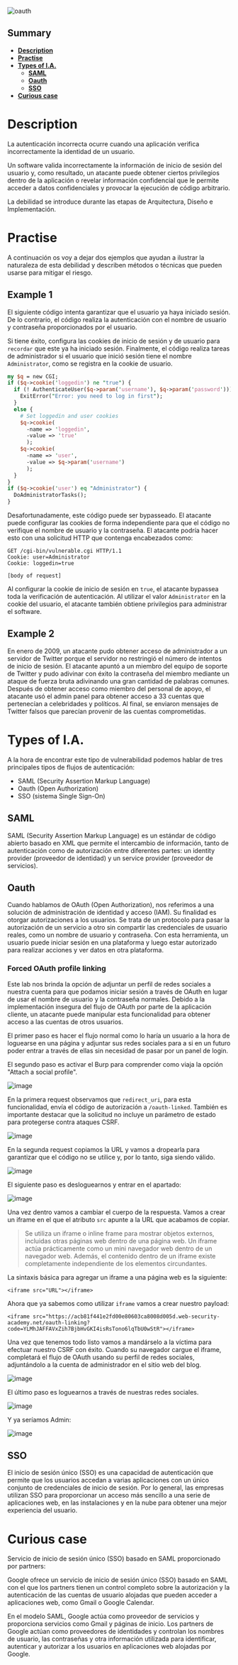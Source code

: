 ![oauth](https://user-images.githubusercontent.com/88755387/133160635-4f3177db-8257-4230-9e94-e4c307f037bd.jpg)

## __Summary__

- [__Description__](#Description)
- [__Practise__](#Practise)
- [__Types of I.A.__](#Types-of-ia)
  - [__SAML__](#SAML)
  - [__Oauth__](#Oauth)
  - [__SSO__](#SSO)
- [__Curious case__](#Curious-case)

# __Description__

La autenticación incorrecta ocurre cuando una aplicación verifica incorrectamente la identidad de un usuario.

Un software valida incorrectamente la información de inicio de sesión del usuario y, como resultado, un atacante puede obtener ciertos privilegios dentro de la aplicación o revelar información confidencial que le permite acceder a datos confidenciales y provocar la ejecución de código arbitrario.

La debilidad se introduce durante las etapas de Arquitectura, Diseño e Implementación.

# __Practise__

A continuación os voy a dejar dos ejemplos que ayudan a ilustrar la naturaleza de esta debilidad y describen métodos o técnicas que pueden usarse para mitigar el riesgo.

## __Example 1__

El siguiente código intenta garantizar que el usuario ya haya iniciado sesión. De lo contrario, el código realiza la autenticación con el nombre de usuario y contraseña proporcionados por el usuario. 

Si tiene éxito, configura las cookies de inicio de sesión y de usuario para `recordar` que este ya ha iniciado sesión. Finalmente, el código realiza tareas de administrador si el usuario que inició sesión tiene el nombre `Administrator`, como se registra en la cookie de usuario.

```perl
my $q = new CGI;
if ($q->cookie('loggedin') ne "true") {
  if (! AuthenticateUser($q->param('username'), $q->param('password'))) {
    ExitError("Error: you need to log in first");
  }
  else {
    # Set loggedin and user cookies
    $q->cookie(
      -name => 'loggedin',
      -value => 'true'
      );
    $q->cookie(
      -name => 'user',
      -value => $q->param('username')
      );
  }
}
if ($q->cookie('user') eq "Administrator") {
  DoAdministratorTasks();
}
```

Desafortunadamente, este código puede ser bypasseado. El atacante puede configurar las cookies de forma independiente para que el código no verifique el nombre de usuario y la contraseña. El atacante podría hacer esto con una solicitud HTTP que contenga encabezados como:

```
GET /cgi-bin/vulnerable.cgi HTTP/1.1
Cookie: user=Administrator
Cookie: loggedin=true

[body of request]
```

Al configurar la cookie de inicio de sesión en `true`, el atacante bypassea toda la verificación de autenticación. Al utilizar el valor `Administrator` en la cookie del usuario, el atacante también obtiene privilegios para administrar el software.

## __Example 2__

En enero de 2009, un atacante pudo obtener acceso de administrador a un servidor de Twitter porque el servidor no restringió el número de intentos de inicio de sesión. El atacante apuntó a un miembro del equipo de soporte de Twitter y pudo adivinar con éxito la contraseña del miembro mediante un ataque de fuerza bruta adivinando una gran cantidad de palabras comunes. Después de obtener acceso como miembro del personal de apoyo, el atacante usó el admin panel para obtener acceso a 33 cuentas que pertenecían a celebridades y políticos. Al final, se enviaron mensajes de Twitter falsos que parecían provenir de las cuentas comprometidas.

# __Types of I.A.__

A la hora de encontrar este tipo de vulnerabilidad podemos hablar de tres principales tipos de flujos de autenticación:

- SAML (Security Assertion Markup Language)
- Oauth (Open Authorization)
- SSO (sistema Single Sign-On)

## __SAML__

SAML (Security Assertion Markup Language) es un estándar de código abierto basado en XML que permite el intercambio de información, tanto de autenticación como de autorización entre diferentes partes: un identity provider (proveedor de identidad) y un service provider (proveedor de servicios).

## __Oauth__

Cuando hablamos de OAuth (Open Authorization), nos referimos a una solución de administración de identidad y acceso (IAM). Su finalidad es otorgar autorizaciones a los usuarios. Se trata de un protocolo para pasar la autorización de un servicio a otro sin compartir las credenciales de usuario reales, como un nombre de usuario y contraseña. Con esta herramienta, un usuario puede iniciar sesión en una plataforma y luego estar autorizado para realizar acciones y ver datos en otra plataforma.

### __Forced OAuth profile linking__

Este lab nos brinda la opción de adjuntar un perfil de redes sociales a nuestra cuenta para que podamos iniciar sesión a través de OAuth en lugar de usar el nombre de usuario y la contraseña normales. Debido a la implementación insegura del flujo de OAuth por parte de la aplicación cliente, un atacante puede manipular esta funcionalidad para obtener acceso a las cuentas de otros usuarios.

El primer paso es hacer el flujo normal como lo haría un usuario a la hora de loguearse en una página y adjuntar sus redes sociales para a si en un futuro poder entrar a través de ellas sin necesidad de pasar por un panel de login.

El segundo paso es activar el Burp para comprender como viaja la opción "Attach a social profile".

![image](https://user-images.githubusercontent.com/88755387/133300768-271f86fb-30e7-46a0-a886-bf7592f6605d.png)

En la primera request observamos que `redirect_uri`, para esta funcionalidad, envía el código de autorización a `/oauth-linked`. También es importante destacar que la solicitud no incluye un parámetro de estado para protegerse contra ataques CSRF. 

![image](https://user-images.githubusercontent.com/88755387/133301055-488f3491-8e2c-42dd-8565-edb60bd7eec8.png)


En la segunda request copiamos la URL y vamos a dropearla para garantizar que el código no se utilice y, por lo tanto, siga siendo válido.

![image](https://user-images.githubusercontent.com/88755387/133301586-58f7f06c-9ee6-4a53-a316-6958d3d38d64.png)

El siguiente paso es desloguearnos y entrar en el apartado:

![image](https://user-images.githubusercontent.com/88755387/133302044-33d325f2-96bf-49a4-9bbe-c109a15d862b.png)

Una vez dentro vamos a cambiar el cuerpo de la respuesta. Vamos a crear un iframe en el que el atributo `src` apunte a la URL que acabamos de copiar.

> Se utiliza un iframe o inline frame para mostrar objetos externos, incluidas otras páginas web dentro de una página web. Un iframe actúa prácticamente como un mini navegador web dentro de un navegador web. Además, el contenido dentro de un iframe existe completamente independiente de los elementos circundantes.

La sintaxis básica para agregar un iframe a una página web es la siguiente:
```
<iframe src="URL"></iframe>
```

Ahora que ya sabemos como utilizar `iframe` vamos a crear nuestro payload:

```
<iframe src="https://acb81f441e2fd00e80603ca8008d005d.web-security-academy.net/oauth-linking?code=YLMhJAFFAVxZih7BjbHvGKI4isRsTono6lqTbU0wStR"></iframe>
```

Una vez que tenemos todo listo vamos a mandárselo a la víctima para efectuar nuestro CSRF con éxito. Cuando su navegador cargue el iframe, completará el flujo de OAuth usando su perfil de redes sociales, adjuntándolo a la cuenta de administrador en el sitio web del blog.

![image](https://user-images.githubusercontent.com/88755387/133303216-84047e2b-5a5b-490e-8f36-cbb3b1645b18.png)

El último paso es loguearnos a través de nuestras redes sociales.

![image](https://user-images.githubusercontent.com/88755387/133303688-f1862e7f-ec86-4a6d-8467-3cc035a3dde1.png)

Y ya seríamos Admin:

![image](https://user-images.githubusercontent.com/88755387/133304000-37d410c1-e48f-442c-bc57-f03633606455.png)

## __SSO__

El inicio de sesión único (SSO) es una capacidad de autenticación que permite que los usuarios accedan a varias aplicaciones con un único conjunto de credenciales de inicio de sesión. Por lo general, las empresas utilizan SSO para proporcionar un acceso más sencillo a una serie de aplicaciones web, en las instalaciones y en la nube para obtener una mejor experiencia del usuario.

# __Curious case__

Servicio de inicio de sesión único (SSO) basado en SAML proporcionado por partners:

Google ofrece un servicio de inicio de sesión único (SSO) basado en SAML con el que los partners tienen un control completo sobre la autorización y la autenticación de las cuentas de usuario alojadas que pueden acceder a aplicaciones web, como Gmail o Google Calendar. 

En el modelo SAML, Google actúa como proveedor de servicios y proporciona servicios como Gmail y páginas de inicio. Los partners de Google actúan como proveedores de identidades y controlan los nombres de usuario, las contraseñas y otra información utilizada para identificar, autenticar y autorizar a los usuarios en aplicaciones web alojadas por Google.








